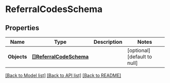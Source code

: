 # ReferralCodesSchema

## Properties
Name | Type | Description | Notes
------------ | ------------- | ------------- | -------------
**Objects** | [**[]ReferralCodeSchema**](ReferralCodeSchema.md) |  | [optional] [default to null]

[[Back to Model list]](../README.md#documentation-for-models) [[Back to API list]](../README.md#documentation-for-api-endpoints) [[Back to README]](../README.md)


